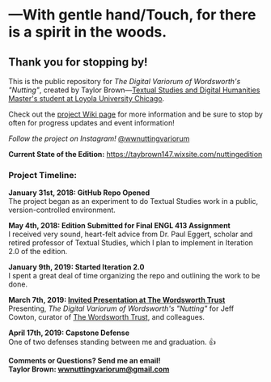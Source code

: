 # —With gentle hand/Touch, for there is a spirit in the woods.

## Thank you for stopping by!  
This is the public repository for _The Digital Variorum of Wordsworth's "Nutting"_, created by Taylor Brown—[Textual Studies and Digital Humanities Master's student at Loyola University Chicago](https://luc.edu/ctsdh/academics/maindigitalhumanities/).  

Check out the [project Wiki page](https://github.com/taylorcate/NuttingVariorum/wiki) for more information and be sure to stop by often for progress updates and event information!

_Follow the project on Instagram!_ [@wwnuttingvariorum](https://www.instagram.com/wwnuttingvariorum/?hl=en)

**Current State of the Edition:** https://taybrown147.wixsite.com/nuttingedition

### Project Timeline:  

**January 31st, 2018: GitHub Repo Opened**  
The project began as an experiment to do Textual Studies work in a public, version-controlled environment.  

**May 4th, 2018: Edition Submitted for Final ENGL 413 Assignment**  
I received very sound, heart-felt advice from Dr. Paul Eggert, scholar and retired professor of Textual Studies, which I plan to implement in Iteration 2.0 of the edition.  

**January 9th, 2019: Started Iteration 2.0**  
I spent a great deal of time organizing the repo and outlining the work to be done.  

**March 7th, 2019: [Invited Presentation at The Wordsworth Trust](https://raw.githubusercontent.com/taylorcate/NuttingVariorum/master/CCI16112018_0000.jpg)**  
Presenting, _The Digital Variorum of Wordsworth's "Nutting"_ for Jeff Cowton, curator of [The Wordsworth Trust](https://wordsworth.org.uk/), and colleagues.  

**April 17th, 2019: Capstone Defense**  
One of two defenses standing between me and graduation. :+1:


**Comments or Questions? Send me an email!  
Taylor Brown: wwnuttingvariorum@gmail.com**
